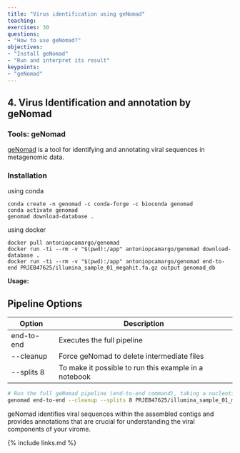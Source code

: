 ```yaml
---
title: "Virus identification using geNomad"
teaching: 
exercises: 30
questions:
- "How to use geNomad?"
objectives:
- "Install geNomad"
- "Run and interpret its result"
keypoints:
- "geNomad"
---
```


## 4. Virus Identification and annotation by geNomad
### Tools: geNomad

[geNomad](https://portal.nersc.gov/genomad/index.html) is a tool for identifying and annotating viral sequences in metagenomic data.

### Installation
using conda
```
conda create -n genomad -c conda-forge -c bioconda genomad
conda activate genomad
genomad download-database .
```

using docker
```
docker pull antoniopcamargo/genomad
docker run -ti --rm -v "$(pwd):/app" antoniopcamargo/genomad download-database .
docker run -ti --rm -v "$(pwd):/app" antoniopcamargo/genomad end-to-end PRJEB47625/illumina_sample_01_megahit.fa.gz output genomad_db
```

**Usage:**

## Pipeline Options

| Option       | Description                                           |
|--------------|-------------------------------------------------------|
| end-to-end   | Executes the full pipeline                            |
| --cleanup    | Force geNomad to delete intermediate files            |
| --splits 8   | To make it possible to run this example in a notebook |


```bash
# Run the full geNomad pipeline (end-to-end command), taking a nucleotide FASTA file (illumina_sample_01_megahit.fa.gz) and the database (genomad_db) as input and produce output in genomad_output
genomad end-to-end --cleanup --splits 8 PRJEB47625/illumina_sample_01_megahit.fa.gz genomad_output genomad_db
```

geNomad identifies viral sequences within the assembled contigs and provides annotations that are crucial for understanding the viral components of your virome.


{% include links.md %}
